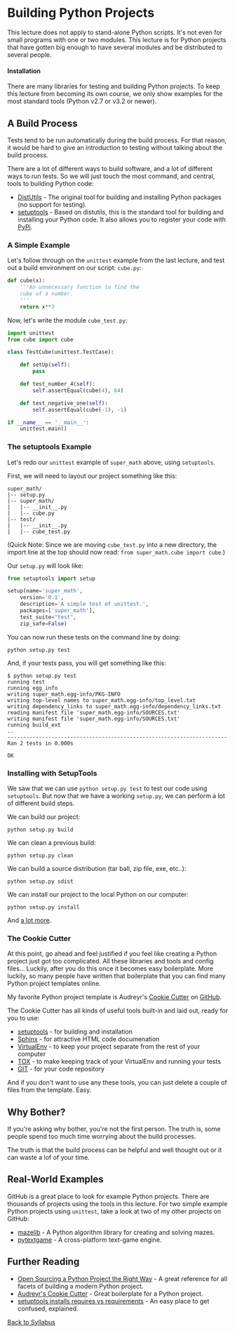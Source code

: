 # Building Python Projects

This lecture does not apply to stand-alone Python scripts. It's not even for small programs with one or two modules. This lecture is for Python projects that have gotten big enough to have several modules and be distributed to several people.

#### Installation

There are many libraries for testing and building Python projects. To keep this lecture from becoming its own course, we only show examples for the most standard tools (Python v2.7 or v3.2 or newer).

## A Build Process

Tests tend to be run automatically during the build process. For that reason, it would be hard to give an introduction to testing without talking about the build process.

There are a lot of different ways to build software, and a lot of different ways to run tests. So we will just touch the most command, and central, tools to building Python code:

 * [DistUtils](https://docs.python.org/2/library/distutils.html) - The original tool for building and installing Python packages (no support for testing).
 * [setuptools](http://pythonhosted.org/an_example_pypi_project/setuptools.html) - Based on distutils, this is the standard tool for building and installing your Python code. It also allows you to register your code with [PyPi](https://pypi.python.org/pypi).
 

### A Simple Example

Let's follow through on the `unittest` example from the last lecture, and test out a build environment on our script: `cube.py`:

```python
def cube(x):
    '''An unnecessary function to find the
    cube of a number.
    '''
    return x**3
```

Now, let's write the module `cube_test.py`:

```python
import unittest
from cube import cube

class TestCube(unittest.TestCase):

    def setUp(self):
        pass

    def test_number_4(self):
        self.assertEqual(cube(4), 64)

    def test_negative_one(self):
        self.assertEqual(cube(-1), -1)

if __name__ == '__main__':
    unittest.main()
```

### The setuptools Example

Let's redo our `unittest` example of `super_math` above, using `setuptools`.

First, we will need to layout our project something like this:

    super_math/
    |-- setup.py
    |-- super_math/
    |   |-- __init__.py
    |   |-- cube.py
    |-- test/
    |   |-- __init__.py
    |   |-- cube_test.py

(Quick Note: Since we are moving `cube_test.py` into a new directory, the import line at the top should now read: `from super_math.cube import cube`.)

Our `setup.py` will look like:

```python
from setuptools import setup

setup(name='super_math',
    version='0.1',
    description='A simple test of unittest.',
    packages=['super_math'],
    test_suite="test",
    zip_safe=False)
```

You can now run these tests on the command line by doing:

    python setup.py test

And, if your tests pass, you will get something like this:

    $ python setup.py test
    running test
    running egg_info
    writing super_math.egg-info/PKG-INFO
    writing top-level names to super_math.egg-info/top_level.txt
    writing dependency_links to super_math.egg-info/dependency_links.txt
    reading manifest file 'super_math.egg-info/SOURCES.txt'
    writing manifest file 'super_math.egg-info/SOURCES.txt'
    running build_ext
    ..
    ----------------------------------------------------------------------
    Ran 2 tests in 0.000s
    
    OK

### Installing with SetupTools

We saw that we can use `python setup.py test` to test our code using `setuptools`. But now that we have a working `setup.py`, we can perform a lot of different build steps.

We can build our project:

    python setup.py build

We can clean a previous build:

    python setup.py clean

We can build a source distribution (tar ball, zip file, exe, etc..):

    python setup.py sdist

We can install our project to the local Python on our computer:

    python setup.py install

And [a lot more](http://pythonhosted.org/an_example_pypi_project/setuptools.html#using-setup-py).

### The Cookie Cutter

At this point, go ahead and feel justified if you feel like creating a Python project just got too complicated. All these libraries and tools and config files... Luckily, after you do this once it becomes easy boilerplate. More luckily, so many people have written that boilerplate that you can find many Python project templates online.

My favorite Python project template is Audreyr's [Cookie Cutter](https://github.com/audreyr/cookiecutter-pypackage) on [GitHub](https://www.github.com).

The Cookie Cutter has all kinds of useful tools built-in and laid out, ready for you to use:

 * [setuptools](http://pythonhosted.org/setuptools/) - for building and installation
 * [Sphinx](http://sphinx-doc.org/) - for attractive HTML code documenation
 * [VirtualEnv](http://virtualenv.readthedocs.org/en/latest/) - to keep your project separate from the rest of your computer
 * [TOX](http://tox.readthedocs.org/en/latest/) - to make keeping track of your VirtualEnv and running your tests
 * [GIT](http://www.git-scm.com/doc) - for your code repository

And if you don't want to use any these tools, you can just delete a couple of files from the template. Easy.

## Why Bother?

If you're asking why bother, you're not the first person. The truth is, some people spend too much time worrying about the build processes.

The truth is that the build process can be helpful and well thought out or it can waste a lof of your time.


## Real-World Examples

GitHub is a great place to look for example Python projects. There are thousands of projects using the tools in this lecture. For two simple example Python projects using `unittest`, take a look at two of my other projects on GitHub:

 * [mazelib](https://github.com/theJollySin/mazelib) - A Python algorithm library for creating and solving mazes.
 * [pytextgame](https://github.com/theJollySin/pytextgame) - A cross-platform text-game engine.

## Further Reading

 * [Open Sourcing a Python Project the Right Way](http://www.jeffknupp.com/blog/2013/08/16/open-sourcing-a-python-project-the-right-way/) - A great reference for all facets of building a modern Python project.
 * [Audreyr's Cookie Cutter](https://github.com/audreyr/cookiecutter-pypackage) - Great boilerplate for a Python project.
 * [setuptools installs requires vs requirements](https://packaging.python.org/en/latest/requirements/) - An easy place to get confused, explained.


[Back to Syllabus](../../README.md)

 
 
